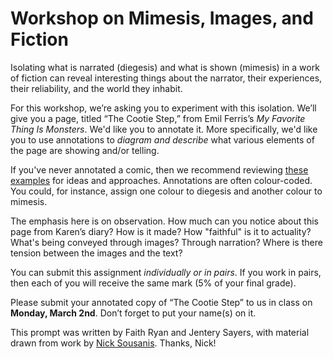 # Workshop on Mimesis, Images, and Fiction

Isolating what is narrated (diegesis) and what is shown (mimesis) in a work of fiction can reveal interesting things about the narrator, their experiences, their reliability, and the world they inhabit. 

For this workshop, we’re asking you to experiment with this isolation. We’ll give you a page, titled “The Cootie Step,” from Emil Ferris’s *My Favorite Thing Is Monsters*. We'd like you to annotate it. More specifically, we'd like you to use annotations to *diagram and describe* what various elements of the page are showing and/or telling. 

If you've never annotated a comic, then we recommend reviewing [these examples](http://spinweaveandcut.com/wp-content/uploads/2019/08/vis-analysis-examples-smaller.pdf) for ideas and approaches. Annotations are often colour-coded. You could, for instance, assign one colour to diegesis and another colour to mimesis. 

The emphasis here is on observation. How much can you notice about this page from Karen’s diary? How is it made? How "faithful" is it to actuality? What's being conveyed through images? Through narration? Where is there tension between the images and the text?

You can submit this assignment *individually or in pairs*. If you work in pairs, then each of you will receive the same mark (5% of your final grade).  

Please submit your annotated copy of “The Cootie Step” to us in class on **Monday, March 2nd**. Don’t forget to put your name(s) on it.

This prompt was written by Faith Ryan and Jentery Sayers, with material drawn from work by [Nick Sousanis](http://spinweaveandcut.com/). Thanks, Nick! 
